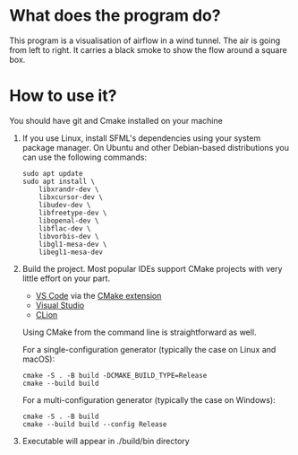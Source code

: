 # What does the program do?

This program is a visualisation of airflow in a wind tunnel.
The air is going from left to right. It carries a black smoke to show
the flow around a square box.

# How to use it?

You should have git and Cmake installed on your machine

1. If you use Linux, install SFML's dependencies using your system package manager. On Ubuntu and other Debian-based distributions you can use the following commands:
    ```
    sudo apt update
    sudo apt install \
        libxrandr-dev \
        libxcursor-dev \
        libudev-dev \
        libfreetype-dev \
        libopenal-dev \
        libflac-dev \
        libvorbis-dev \
        libgl1-mesa-dev \
        libegl1-mesa-dev
    ```
2. Build the project. Most popular IDEs support CMake projects with very little effort on your part.

    - [VS Code](https://code.visualstudio.com) via the [CMake extension](https://code.visualstudio.com/docs/cpp/cmake-linux)
    - [Visual Studio](https://docs.microsoft.com/en-us/cpp/build/cmake-projects-in-visual-studio?view=msvc-170)
    - [CLion](https://www.jetbrains.com/clion/features/cmake-support.html)

    Using CMake from the command line is straightforward as well.

    For a single-configuration generator (typically the case on Linux and macOS):

    ```
    cmake -S . -B build -DCMAKE_BUILD_TYPE=Release
    cmake --build build
    ```

    For a multi-configuration generator (typically the case on Windows):

    ```
    cmake -S . -B build
    cmake --build build --config Release
    ```

3. Executable will appear in ./build/bin directory
